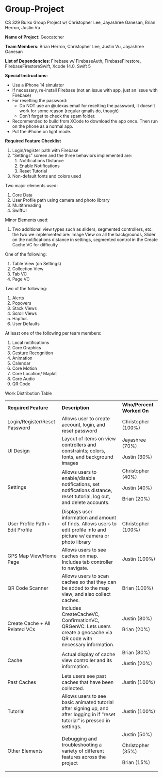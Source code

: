 # Group-Project
CS 329 Bulko Group Project w/ Christopher Lee, Jayashree Ganesan, Brian Herron, Justin Vu

<!-- Output copied to clipboard! -->

<!-----

Yay, no errors, warnings, or alerts!

Conversion time: 0.749 seconds.


Using this Markdown file:

1. Paste this output into your source file.
2. See the notes and action items below regarding this conversion run.
3. Check the rendered output (headings, lists, code blocks, tables) for proper
   formatting and use a linkchecker before you publish this page.

Conversion notes:

* Docs to Markdown version 1.0β33
* Mon Dec 05 2022 00:30:34 GMT-0800 (PST)
* Source doc: READ_ME Geocatcher
* Tables are currently converted to HTML tables.
----->


**Name of Project**: Geocatcher

**Team Members**: Brian Herron, Christopher Lee, Justin Vu, Jayashree Ganesan

**List of Dependencies**: Firebase w/ FirebaseAuth, FirebaseFirestore, FirebaseFirestoreSwift, Xcode 14.0, Swift 5

**Special Instructions:**



* Use a iPhone 14 simulator
* If necessary, re-install Firebase (not an issue with app, just an issue with Firebase)
* For resetting the password:
    * Do NOT use an @utexas email for resetting the password, it doesn’t work for some reason (regular gmails do, though)
    * Don’t forget to check the spam folder.
* Recommended to build from XCode to download the app once. Then run on the phone as a normal app.
* Put the iPhone on light mode.

**Required Feature Checklist**



1. Login/register path with Firebase
2. “Settings” screen and the three behaviors implemented are:
    1. Notifications Distance
    2. Enable Notifications
    3. Reset Tutorial
3. Non-default fonts and colors used

Two major elements used:



1. Core Data
2. User Profile path using camera and photo library
3. Multithreading
4. SwiftUI

Minor Elements used:



1. Two additional view types such as sliders, segmented controllers, etc. the two we implemented are: Image View on all the backgrounds, Slider on the notifications distance in settings, segmented control in the Create Cache VC for difficulty

One of the following:



1. Table View (on Settings)
2. Collection View
3. Tab VC
4. Page VC

         


Two of the following:



1. Alerts
2. Popovers
3. Stack Views
4. Scroll Views
5. Haptics
6. User Defaults

At least one of the following per team members:



1. Local notifications
2. Core Graphics
3. Gesture Recognition
4. Animation
5. Calendar
6. Core Motion
7. Core Location/ Mapkit
8. Core Audio
9. QR Code

Work Distribution Table


<table>
  <tr>
   <td><strong>Required Feature</strong>
   </td>
   <td><strong>Description</strong>
   </td>
   <td><strong>Who/Percent Worked On</strong>
   </td>
  </tr>
  <tr>
   <td>Login/Register/Reset Password
   </td>
   <td>Allows user to create account, login, and reset password
   </td>
   <td>Christopher (100%)
   </td>
  </tr>
  <tr>
   <td>UI Design
   </td>
   <td>Layout of items on view controllers and constraints; colors, fonts, and background images
   </td>
   <td>Jayashree (70%)
<p>
Justin (30%)
   </td>
  </tr>
  <tr>
   <td>Settings
   </td>
   <td>Allows users to enable/disable notifications, set notifications distance, reset tutorial, log out, and delete accounts.
   </td>
   <td>Christopher (40%)
<p>
Justin (40%)
<p>
Brian (20%)
   </td>
  </tr>
  <tr>
   <td>User Profile Path + Edit Profile
   </td>
   <td>Displays user information and amount of finds. Allows users to edit profile info and picture w/ camera or photo library
   </td>
   <td>Christopher (100%)
   </td>
  </tr>
  <tr>
   <td>GPS Map View/Home Page
   </td>
   <td>Allows users to see caches on map. Includes tab controller to navigate. 
   </td>
   <td>Justin (100%)
   </td>
  </tr>
  <tr>
   <td>QR Code Scanner
   </td>
   <td>Allows users to scan caches so that they can be added to the map view, and also collect caches.
   </td>
   <td>Brian (100%)
   </td>
  </tr>
  <tr>
   <td>Create Cache + All Related VCs
   </td>
   <td>Includes CreateCacheVC, ConfirmationVC, QRGenVC. Lets users create a geocache via QR code with necessary information.
   </td>
   <td>Justin (80%)
<p>
Brian (20%)
   </td>
  </tr>
  <tr>
   <td>Cache
   </td>
   <td>Actual display of cache view controller and its information.
   </td>
   <td>Brian (80%)
<p>
Justin (20%)
   </td>
  </tr>
  <tr>
   <td>Past Caches
   </td>
   <td>Lets users see past caches that have been collected.
   </td>
   <td>Justin (100%)
   </td>
  </tr>
  <tr>
   <td>Tutorial
   </td>
   <td>Allows users to see basic animated tutorial after signing up, and after logging in if “reset tutorial” is pressed in settings.
   </td>
   <td>Justin (100%)
   </td>
  </tr>
  <tr>
   <td>Other Elements
   </td>
   <td>Debugging and troubleshooting a variety of different features across the project
   </td>
   <td>Justin (50%)
<p>
Christopher (35%)
<p>
Brian (15%)
   </td>
  </tr>
</table>
